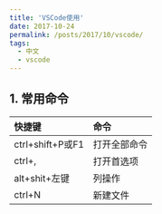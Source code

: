 ```yaml
---
title: 'VSCode使用'
date: 2017-10-24
permalink: /posts/2017/10/vscode/
tags:
  - 中文
  - vscode
---
```


## 1. 常用命令

快捷键 | 命令
:---|:---
ctrl+shift+P或F1|打开全部命令
ctrl+, |打开首选项
alt+shit+左键|列操作
ctrl+N|新建文件
